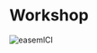 # Workshop

![easemlCI](https://badgen.net/runkit/untitled-0o7d9uwg2653/leaguilar/AIknowthatfeel)


